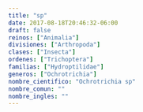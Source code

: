 ```yaml
---
title: "sp"
date: 2017-08-18T20:46:32-06:00
draft: false
reinos: ["Animalia"]
divisiones: ["Arthropoda"]
clases: ["Insecta"]
ordenes: ["﻿Trichoptera"]
familias: ["Hydroptilidae"]
generos: ["Ochrotrichia"]
nombre_cientifico: "Ochrotrichia sp"
nombre_comun: ""
nombre_ingles: ""
---
```

